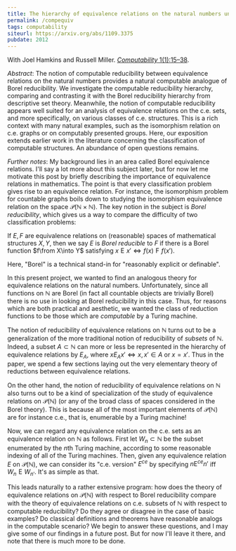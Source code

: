 ```yaml
---
title: The hierarchy of equivalence relations on the natural numbers under computable reducibility
permalink: /compequiv
tags: computability
siteurl: https://arxiv.org/abs/1109.3375
pubdate: 2012
---
```


With Joel Hamkins and Russell Miller. [*Computability* 1(1):15–38](https://dx.doi.org/10.3233/COM-2012-004).<!--more-->

*Abstract*: The notion of computable reducibility between equivalence relations on the natural numbers provides a natural computable analogue of Borel reducibility.  We investigate the computable reducibility hierarchy, comparing and contrasting it with the Borel reducibility hierarchy from descriptive set theory.  Meanwhile, the notion of computable reducibility appears well suited for an analysis of equivalence relations on the c.e. sets, and more specifically, on various classes of c.e. structures.  This is a rich context with many natural examples, such as the isomorphism relation on c.e. graphs or on computably presented groups.  Here, our exposition extends earlier work in the literature concerning the classification of computable structures.  An abundance of open questions remains.

*Further notes*: My background lies in an area called Borel equivalence relations.  I'll say a lot more about this subject later, but for now let me motivate this post by briefly describing the importance of equivalence relations in mathematics.  The point is that every classification problem gives rise to an equivalence relation.  For instance, the isomorphism problem for countable graphs boils down to studying the isomorphism equivalence relation on the space $\mathcal P(\mathbb N\times\mathbb N)$.  The key notion in the subject is *Borel reducibility*, which gives us a way to compare the difficulty of two classification problems:

If $E,F$ are equivalence relations on (reasonable) spaces of mathematical structures $X,Y$, then we say $E$ is *Borel reducible* to $F$ if there is a Borel function $f\from X\into Y$ satisfying $x\mathrel{E}x'\iff f(x)\mathrel{F}f(x')$.

Here, "Borel" is a technical stand-in for "reasonably explicit or definable".

In this present project, we wanted to find an analogous theory for equivalence relations on the natural numbers.  Unfortunately, since all functions on $\mathbb N$ are Borel (in fact all countable objects are trivially Borel) there is no use in looking at Borel reducibility in this case.  Thus, for reasons which are both practical and aesthetic, we wanted the class of reduction functions to be those which are *computable* by a Turing machine.

The notion of reducibility of equivalence relations on $\mathbb N$ turns out to be a generalization of the more traditional notion of reducibility of *subsets* of $\mathbb N$.  Indeed, a subset $A\subset\mathbb N$ can more or less be represented in the hierarchy of equivalence relations by $E_A$, where $x\mathrel{E_A}x'\iff x,x'\in A$ or $x=x'$.  Thus in the paper, we spend a few sections laying out the very elementary theory of reductions between equivalence relations.

On the other hand, the notion of reducibility of equivalence relations on $\mathbb N$ also turns out to be a kind of specialization of the study of equivalence relations on $\mathcal P(\mathbb N)$ (or any of the broad class of spaces considered in the Borel theory).  This is because all of the most important elements of $\mathcal P(\mathbb N)$ are for instance c.e., that is, enumerable by a Turing machine!

Now, we can regard any equivalence relation on the c.e. sets as an equivalence relation on $\mathbb N$ as follows.  First let $W_n\subset\mathbb N$ be the subset enumerated by the $n$th Turing machine, according to some reasonable indexing of all of the Turing machines.  Then, given any equivalence relation $E$ on $\mathcal P(\mathbb N)$, we can consider its "c.e. version" $E^{ce}$ by specifying $n\mathrel{E}^{ce}n'$ iff $W_n\mathrel{E}W_{n'}$.  It's as simple as that.

This leads naturally to a rather extensive program: how does the theory of equivalence relations on $\mathcal P(\mathbb N)$ with respect to Borel reducibility compare with the theory of equivalence relations on c.e. subsets of $\mathbb N$ with respect to computable reducibility?  Do they agree or disagree in the case of basic examples?  Do classical definitions and theorems have reasonable analogs in the computable scenario?  We begin to answer these questions, and I may give some of our findings in a future post.  But for now I'll leave it there, and note that there is much more to be done.
